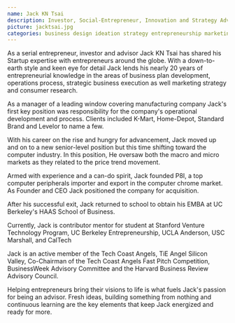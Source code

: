 ```yaml
---
name: Jack KN Tsai
description: Investor, Social-Entrepreneur, Innovation and Strategy Advisor
picture: jacktsai.jpg 
categories: business design ideation strategy entrepreneurship marketing 
---
```

As a serial entrepreneur, investor and advisor Jack KN Tsai has shared his Startup expertise with entrepreneurs around the globe. With a down-to-earth style and keen eye for detail Jack lends his nearly 20 years of entrepreneurial knowledge in the areas of business plan development, operations process, strategic business execution as well marketing strategy and consumer research. 

As a manager of a leading window covering manufacturing company Jack's first key position was responsibility for the company's operational development and process. Clients included K-Mart, Home-Depot, Standard Brand and Levelor to name a few. 

With his career on the rise and hungry for advancement, Jack moved up and on to a new senior-level position but this time shifting toward the computer industry. In this position, He oversaw both the macro and micro markets as they related to the price trend movement.

Armed with experience and a can-do spirit, Jack founded P8I, a top computer peripherals importer and export in the computer chrome market. As Founder and CEO Jack positioned the company for acquisition. 

After his successful exit, Jack returned to school to obtain his EMBA at UC Berkeley's HAAS School of Business. 

Currently, Jack is contributor mentor for student at Stanford Venture Technology Program, UC Berkeley Entrepreneurship, UCLA Anderson, USC Marshall, and CalTech

Jack is an active member of the Tech Coast Angels, TiE Angel Silicon Valley, Co-Chairman of the Tech Coast Angels Fast Pitch Competition, BusinessWeek Advisory Committee and the Harvard Business Review Advisory Council.

Helping entrepreneurs bring their visions to life is what fuels Jack's passion for being an advisor. Fresh ideas, building something from nothing and continuous learning are the key elements that keep Jack energized and ready for more.
